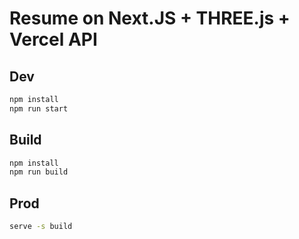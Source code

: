 # Resume on Next.JS + THREE.js + Vercel API

## Dev

```bash
npm install
npm run start
```

## Build

```bash
npm install
npm run build
```
## Prod

```bash
serve -s build
```